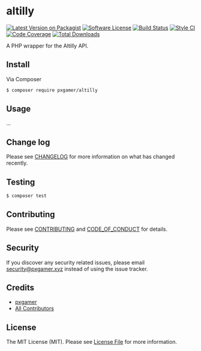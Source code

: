 # altilly

[![Latest Version on Packagist][ico-version]][link-packagist]
[![Software License][ico-license]](LICENSE.md)
[![Build Status][ico-travis]][link-travis]
[![Style CI][ico-styleci]][link-styleci]
[![Code Coverage][ico-code-quality]][link-code-quality]
[![Total Downloads][ico-downloads]][link-downloads]

A PHP wrapper for the Altilly API.

## Install

Via Composer

```bash
$ composer require pxgamer/altilly
```

## Usage

...

## Change log

Please see [CHANGELOG](CHANGELOG.md) for more information on what has changed recently.

## Testing

```bash
$ composer test
```

## Contributing

Please see [CONTRIBUTING](.github/CONTRIBUTING.md) and [CODE_OF_CONDUCT](.github/CODE_OF_CONDUCT.md) for details.

## Security

If you discover any security related issues, please email security@pxgamer.xyz instead of using the issue tracker.

## Credits

- [pxgamer][link-author]
- [All Contributors][link-contributors]

## License

The MIT License (MIT). Please see [License File](LICENSE.md) for more information.

[ico-version]: https://img.shields.io/packagist/v/pxgamer/altilly.svg?style=flat-square
[ico-license]: https://img.shields.io/badge/license-MIT-brightgreen.svg?style=flat-square
[ico-travis]: https://img.shields.io/travis/pxgamer/altilly/master.svg?style=flat-square
[ico-styleci]: https://styleci.io/repos/179114431/shield
[ico-code-quality]: https://img.shields.io/codecov/c/github/pxgamer/altilly.svg?style=flat-square
[ico-downloads]: https://img.shields.io/packagist/dt/pxgamer/altilly.svg?style=flat-square

[link-packagist]: https://packagist.org/packages/pxgamer/altilly
[link-travis]: https://travis-ci.com/pxgamer/altilly
[link-styleci]: https://styleci.io/repos/179114431
[link-code-quality]: https://codecov.io/gh/pxgamer/altilly
[link-downloads]: https://packagist.org/packages/pxgamer/altilly
[link-author]: https://github.com/pxgamer
[link-contributors]: ../../contributors
